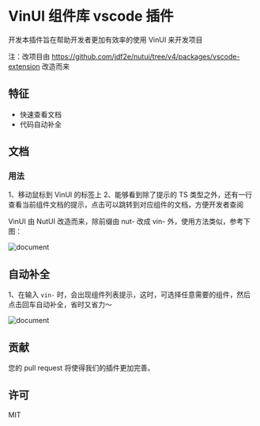 # VinUI 组件库 vscode 插件

开发本插件旨在帮助开发者更加有效率的使用 VinUI 来开发项目

注：改项目由 https://github.com/jdf2e/nutui/tree/v4/packages/vscode-extension 改造而来

## 特征

- 快速查看文档
- 代码自动补全

## 文档

### 用法

1、移动鼠标到 VinUI 的标签上
2、能够看到除了提示的 TS 类型之外，还有一行查看当前组件文档的提示，点击可以跳转到对应组件的文档，方便开发者查阅

VinUI 由 NutUI 改造而来，除前缀由 nut- 改成 vin- 外，使用方法类似，参考下图：

![document](https://storage.360buyimg.com/imgtools/7f8f898f91-bb3fd590-8cdc-11ed-add0-6bd3030fff67.gif)

## 自动补全

1、在输入 `vin-` 时，会出现组件列表提示，这时，可选择任意需要的组件，然后点击回车自动补全，省时又省力～

![document](https://storage.360buyimg.com/imgtools/d2d278248a-bd3bf3b0-8cdc-11ed-a6cf-83f1c4b2c690.gif)

## 贡献

您的 pull request 将使得我们的插件更加完善。

## 许可

MIT